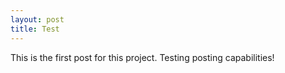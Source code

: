 ```yaml
---
layout: post
title: Test
---
```


This is the first post for this project. Testing posting capabilities!


